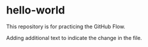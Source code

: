 # hello-world
This repository is for practicing the GitHub Flow.

Adding additional text to indicate the change in the file.
